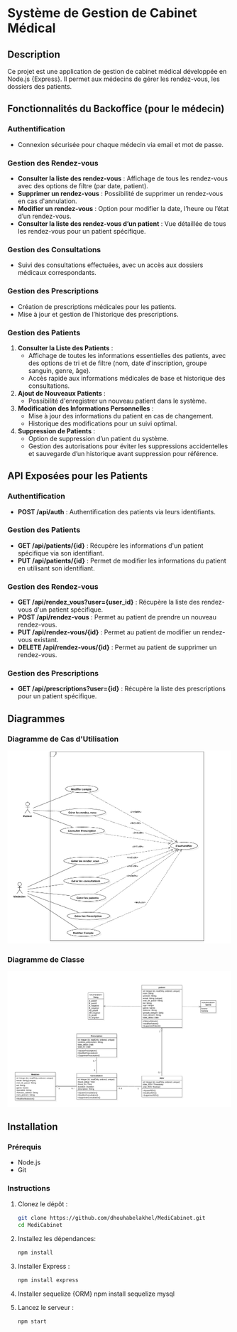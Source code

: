 # Système de Gestion de Cabinet Médical

## Description

Ce projet est une application de gestion de cabinet médical développée en Node.js {Express}. Il permet aux médecins de gérer les rendez-vous, les dossiers des patients.

## Fonctionnalités du Backoffice (pour le médecin)

### Authentification
- Connexion sécurisée pour chaque médecin via email et mot de passe.

### Gestion des Rendez-vous
- **Consulter la liste des rendez-vous** : Affichage de tous les rendez-vous avec des options de filtre (par date, patient).
- **Supprimer un rendez-vous** : Possibilité de supprimer un rendez-vous en cas d'annulation.
- **Modifier un rendez-vous** : Option pour modifier la date, l’heure ou l’état d’un rendez-vous.
- **Consulter la liste des rendez-vous d’un patient** : Vue détaillée de tous les rendez-vous pour un patient spécifique.

### Gestion des Consultations
- Suivi des consultations effectuées, avec un accès aux dossiers médicaux correspondants.

### Gestion des Prescriptions
- Création de prescriptions médicales pour les patients.
- Mise à jour et gestion de l’historique des prescriptions.

### Gestion des Patients
1. **Consulter la Liste des Patients** :
   - Affichage de toutes les informations essentielles des patients, avec des options de tri et de filtre (nom, date d'inscription, groupe sanguin, genre, âge).
   - Accès rapide aux informations médicales de base et historique des consultations.
2. **Ajout de Nouveaux Patients** :
   - Possibilité d'enregistrer un nouveau patient dans le système.
3. **Modification des Informations Personnelles** :
   - Mise à jour des informations du patient en cas de changement.
   - Historique des modifications pour un suivi optimal.
4. **Suppression de Patients** :
   - Option de suppression d’un patient du système.
   - Gestion des autorisations pour éviter les suppressions accidentelles et sauvegarde d’un historique avant suppression pour référence.

## API Exposées pour les Patients

### Authentification
- **POST /api/auth** : Authentification des patients via leurs identifiants.

### Gestion des Patients
- **GET /api/patients/{id}** : Récupère les informations d'un patient spécifique via son identifiant.
- **PUT /api/patients/{id}** : Permet de modifier les informations du patient en utilisant son identifiant.

### Gestion des Rendez-vous
- **GET /api/rendez_vous?user={user_id}** : Récupère la liste des rendez-vous d'un patient spécifique.
- **POST /api/rendez-vous** : Permet au patient de prendre un nouveau rendez-vous.
- **PUT /api/rendez-vous/{id}** : Permet au patient de modifier un rendez-vous existant.
- **DELETE /api/rendez-vous/{id}** : Permet au patient de supprimer un rendez-vous.

### Gestion des Prescriptions
- **GET /api/prescriptions?user={id}** : Récupère la liste des prescriptions pour un patient spécifique.

## Diagrammes

### Diagramme de Cas d'Utilisation
![Diagramme de Cas d'Utilisation](Conception/usecase.jpeg)

### Diagramme de Classe
![Diagramme de Classe](Conception/class.jpeg)

## Installation

### Prérequis
- Node.js
- Git

### Instructions
1. Clonez le dépôt :
   ```bash
   git clone https://github.com/dhouhabelakhel/MediCabinet.git
   cd MediCabinet
2. Installez les dépendances:
   ```bash
   npm install 
3. Installer Express :
   ```bash
   npm install express 

4. Installer sequelize {ORM}
   npm install sequelize mysql

4. Lancez le serveur :
     ```bash
   npm start

